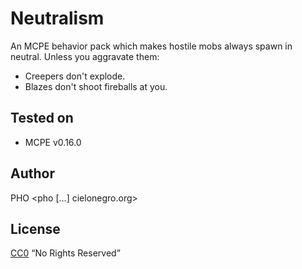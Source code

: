 # Neutralism
An MCPE behavior pack which makes hostile mobs always spawn in neutral.
Unless you aggravate them:
* Creepers don't explode.
* Blazes don't shoot fireballs at you.

## Tested on

* MCPE v0.16.0


## Author

PHO &lt;pho [...] cielonegro.org&gt;


## License

[CC0](https://creativecommons.org/share-your-work/public-domain/cc0/) “No Rights Reserved”
